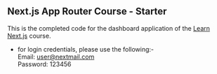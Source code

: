 ## Next.js App Router Course - Starter

This is the completed code for the dashboard application of the [Learn Next.js](https://nextjs.org/learn) course.
<!-- This is the starter template for the Next.js App Router Course. It contains the starting code for the dashboard application.

For more information, see the [course curriculum](https://nextjs.org/learn) on the Next.js Website. -->

- for login credentials, please use the following:- <br>
    Email: user@nextmail.com <br>
    Password: 123456
